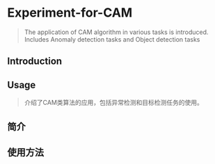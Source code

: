 # Experiment-for-CAM
> The application of CAM algorithm in various tasks is introduced. Includes Anomaly detection tasks and Object detection tasks

## 



## Introduction

## Usage





> 介绍了CAM类算法的应用，包括异常检测和目标检测任务的使用。

## 简介

## 使用方法
